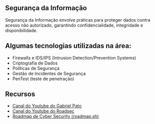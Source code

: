 ## Segurança da Informação

Segurança da Informação envolve práticas para proteger dados contra acesso não autorizado, garantindo confidencialidade, integridade e disponibilidade.

## Algumas tecnologias utilizadas na área:

-   Firewalls e IDS/IPS (Intrusion Detection/Prevention Systems)
-   Criptografia de Dados
-   Políticas de Segurança
-   Gestão de Incidentes de Segurança
-   PenTest (teste de penetração)

## Recursos

-   [Canal do Youtube do Gabriel Pato](https://www.youtube.com/@GabrielPato/videos)
-   [Canal do Youtube do Roadsec](https://www.youtube.com/@Roadsec)
-   [Roadmap de Cyber Security (roadmap.sh)](https://roadmap.sh/cyber-security)
